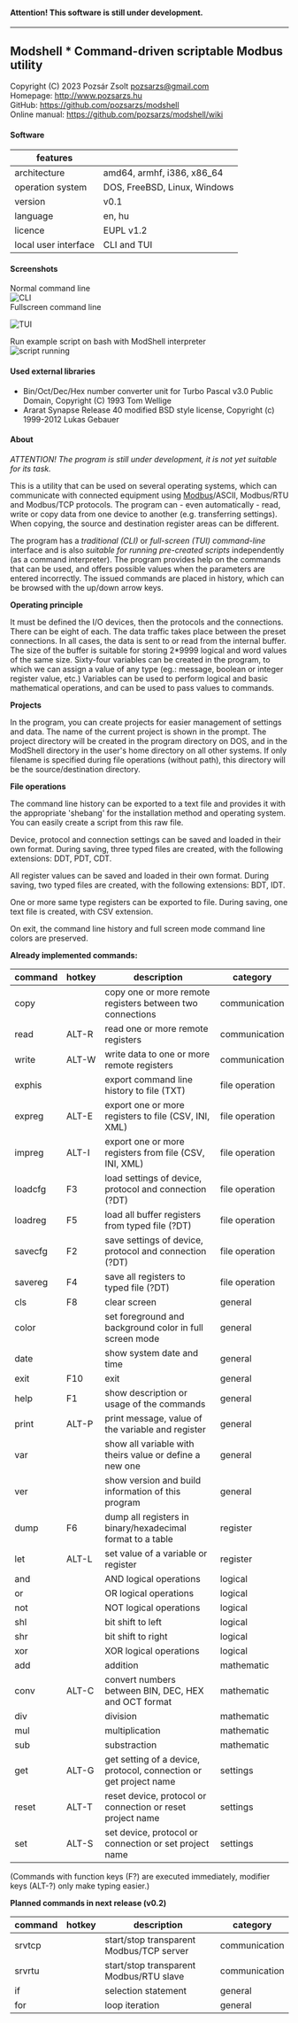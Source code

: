 #### Attention! This software is still under development.
---
## Modshell * Command-driven scriptable Modbus utility
Copyright (C) 2023 Pozsár Zsolt <pozsarzs@gmail.com>  
Homepage: <http://www.pozsarzs.hu>  
GitHub: <https://github.com/pozsarzs/modshell>  
Online manual: <https://github.com/pozsarzs/modshell/wiki>

#### Software
|features             |                            |
|---------------------|----------------------------|
|architecture         |amd64, armhf, i386, x86_64  |
|operation system     |DOS, FreeBSD, Linux, Windows|
|version              |v0.1                        |
|language             |en, hu                      |
|licence              |EUPL v1.2                   |
|local user interface |CLI and TUI                 |

#### Screenshots
Normal command line  
![CLI](document/picture/modshell.png)  
Fullscreen command line  

![TUI](document/picture/modshell-f.png)  

Run example script on bash with ModShell interpreter  
![script running](document/picture/modshell-r.png)  

#### Used external libraries
 - Bin/Oct/Dec/Hex number converter unit for Turbo Pascal v3.0
   Public Domain, Copyright (C) 1993 Tom Wellige
 - Ararat Synapse Release 40
   modified BSD style license, Copyright (c) 1999-2012 Lukas Gebauer

#### About

*ATTENTION! The program is still under development,
it is not yet suitable for its task.*

This is a utility that can be used on several operating systems,
which can communicate with connected equipment using
[Modbus](https://modbus.org/)/ASCII, Modbus/RTU and Modbus/TCP protocols.
The program can - even automatically - read, write or copy data from
one device to another (e.g. transferring settings). When copying, the
source and destination register areas can be different.

The program has a *traditional (CLI)* or *full-screen (TUI) command-line* interface
and is also *suitable for running pre-created scripts* independently (as a command
interpreter). The program provides help on the commands that can be used, and
offers possible values when the parameters are entered incorrectly. The issued
commands are placed in history, which can be browsed with the up/down arrow keys.

**Operating principle**

It must be defined the I/O devices, then the protocols and the connections.
There can be eight of each. The data traffic takes place between the preset
connections. In all cases, the data is sent to or read from the internal buffer.
The size of the buffer is suitable for storing 2*9999 logical and word values of
the same size. Sixty-four variables can be created in the program, to which we
can assign a value of any type (eg.: message, boolean or integer register
value, etc.) Variables can be used to perform logical and basic mathematical
operations, and can be used to pass values to commands.

**Projects**

In the program, you can create projects for easier management of settings and
data. The name of the current project is shown in the prompt. The project
directory will be created in the program directory on DOS, and in the ModShell
directory in the user's home directory on all other systems. If only filename
is specified during file operations (without path), this directory will be the
source/destination directory.

**File operations**

The command line history can be exported to a text file and provides it with
the appropriate 'shebang' for the installation method and operating system. You
can easily create a script from this raw file.

Device, protocol and connection settings can be saved and loaded in their own
format. During saving, three typed files are created, with the following
extensions: DDT, PDT, CDT.

All register values can be saved and loaded in their own format. During saving,
two typed files are created, with the following extensions: BDT, IDT.

One or more same type registers can be exported to file.
During saving, one text file is created, with CSV extension.

On exit, the command line history and full screen mode command line colors are
preserved.

**Already implemented commands:**  

|command|hotkey|description                                                      |category      |
|-------|------|-----------------------------------------------------------------|--------------|
|copy   |      |copy one or more remote registers between two connections        |communication |
|read   |ALT-R |read one or more remote registers                                |communication |
|write  |ALT-W |write data to one or more remote registers                       |communication |
|exphis |      |export command line history to file (TXT)                        |file operation|
|expreg |ALT-E |export one or more registers to file (CSV, INI, XML)             |file operation|
|impreg |ALT-I |export one or more registers from file (CSV, INI, XML)           |file operation|
|loadcfg|F3    |load settings of device, protocol and connection (?DT)           |file operation|
|loadreg|F5    |load all buffer registers from typed file (?DT)                  |file operation|
|savecfg|F2    |save settings of device, protocol and connection (?DT)           |file operation|
|savereg|F4    |save all registers to typed file (?DT)                           |file operation|
|cls    |F8    |clear screen                                                     |general       |
|color  |      |set foreground and background color in full screen mode          |general       |
|date   |      |show system date and time                                        |general       |
|exit   |F10   |exit                                                             |general       |
|help   |F1    |show description or usage of the commands                        |general       |
|print  |ALT-P |print message, value of the variable and register                |general       |
|var    |      |show all variable with theirs value or define a new one          |general       |
|ver    |      |show version and build information of this program               |general       |
|dump   |F6    |dump all registers in binary/hexadecimal format to a table       |register      |
|let    |ALT-L |set value of a variable or register                              |register      |
|and    |      |AND logical operations                                           |logical       |
|or     |      |OR logical operations                                            |logical       |
|not    |      |NOT logical operations                                           |logical       |
|shl    |      |bit shift to left                                                |logical       |
|shr    |      |bit shift to right                                               |logical       |
|xor    |      |XOR logical operations                                           |logical       |
|add    |      |addition                                                         |mathematic    |
|conv   |ALT-C |convert numbers between BIN, DEC, HEX and OCT format             |mathematic    |
|div    |      |division                                                         |mathematic    |
|mul    |      |multiplication                                                   |mathematic    |
|sub    |      |substraction                                                     |mathematic    |
|get    |ALT-G |get setting of a device, protocol, connection or get project name|settings      |
|reset  |ALT-T |reset device, protocol or connection or reset project name       |settings      |
|set    |ALT-S |set device, protocol or connection or set project name           |settings      |

(Commands with function keys (F?) are executed immediately,
 modifier keys (ALT-?) only make typing easier.)  

**Planned commands in next release (v0.2)**  

|command|hotkey|description                                                   |category      |
|-------|------|--------------------------------------------------------------|--------------|
|srvtcp |      |start/stop transparent Modbus/TCP server                      |communication |
|srvrtu |      |start/stop transparent Modbus/RTU slave                       |communication |
|if     |      |selection statement                                           |general       |
|for    |      |loop iteration                                                |general       |
